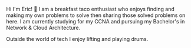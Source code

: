 Hi I'm Eric! 👋
I am a breakfast taco enthusiast who enjoys finding and making my own problems to solve then sharing those solved problems on here. I am currently studying for my CCNA and pursuing my Bachelor's in Network & Cloud Architecture.   

Outside the world of tech I enjoy lifting and playing drums. 
